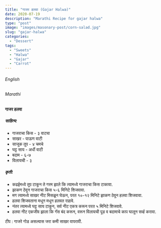 ```yaml
---
title: "गाजर हलवा (Gajar Halwa)"
date: 2020-07-19
description: "Marathi Recipe for gajar halwa"
type: "post"
image: "images/masonary-post/corn-salad.jpg"
slug: "gajar-halwa"
categories: 
  - "Dessert"
tags:
  - "Sweets"
  - "Halwa"
  - "Gajar"
  - "Carrot"
---
```


###### English






###### Marathi


#### गाजर हलवा 


##### साहित्य:

- गाजराचा किस - ३ वाट्या 
- साखर - पाऊण वाटी 
- साजूक तूप - ४ चमचे 
- घट्ट साय - अर्धी वाटी 
- बदाम - ६-७
- विलायची - ३ 


##### कृती: 


- कढईमध्ये तूप टाकून ते गरम झाले कि त्यामध्ये गाजराचा किस टाकावा. 
- झाकण ठेवून गाजराचा किस ५-६ मिनिटे शिजवावा. 
- मग त्यामध्ये साखर नीट मिसळून घेऊन, परत १०-१२ मिनिटे झाकण ठेवून हलवा शिजवावा. 
- हलवा शिजवताना मधून मधून हलवत राहावे. 
- नंतर त्यामध्ये घट्ट साय टाकून, सर्व नीट एकत्र करून परत ५ मिनिटे शिजवावे. 
- हलवा नीट एकजीव झाला कि गॅस बंद करून, वरून विलायची पूड व बदामाचे काप घालून सर्व्ह करावा. 

टीप : गाजरे गोड असल्यास जरा कमी साखर वापरावी. 

